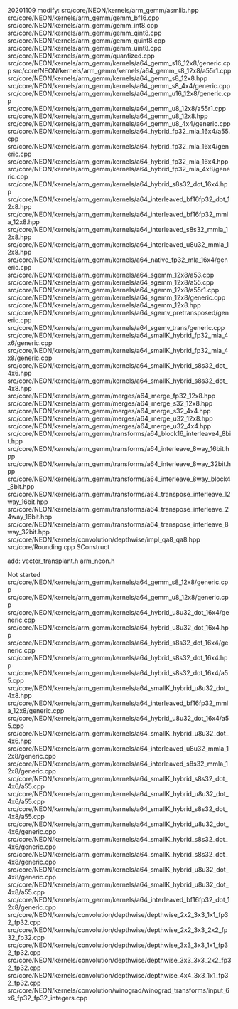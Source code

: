 20201109
modify:
src/core/NEON/kernels/arm_gemm/asmlib.hpp
src/core/NEON/kernels/arm_gemm/gemm_bf16.cpp
src/core/NEON/kernels/arm_gemm/gemm_int8.cpp
src/core/NEON/kernels/arm_gemm/gemm_qint8.cpp
src/core/NEON/kernels/arm_gemm/gemm_quint8.cpp
src/core/NEON/kernels/arm_gemm/gemm_uint8.cpp
src/core/NEON/kernels/arm_gemm/quantized.cpp
src/core/NEON/kernels/arm_gemm/kernels/a64_gemm_s16_12x8/generic.cpp
src/core/NEON/kernels/arm_gemm/kernels/a64_gemm_s8_12x8/a55r1.cpp
src/core/NEON/kernels/arm_gemm/kernels/a64_gemm_s8_12x8.hpp
src/core/NEON/kernels/arm_gemm/kernels/a64_gemm_s8_4x4/generic.cpp
src/core/NEON/kernels/arm_gemm/kernels/a64_gemm_u16_12x8/generic.cpp
src/core/NEON/kernels/arm_gemm/kernels/a64_gemm_u8_12x8/a55r1.cpp
src/core/NEON/kernels/arm_gemm/kernels/a64_gemm_u8_12x8.hpp
src/core/NEON/kernels/arm_gemm/kernels/a64_gemm_u8_4x4/generic.cpp
src/core/NEON/kernels/arm_gemm/kernels/a64_hybrid_fp32_mla_16x4/a55.cpp
src/core/NEON/kernels/arm_gemm/kernels/a64_hybrid_fp32_mla_16x4/generic.cpp
src/core/NEON/kernels/arm_gemm/kernels/a64_hybrid_fp32_mla_16x4.hpp
src/core/NEON/kernels/arm_gemm/kernels/a64_hybrid_fp32_mla_4x8/generic.cpp
src/core/NEON/kernels/arm_gemm/kernels/a64_hybrid_s8s32_dot_16x4.hpp
src/core/NEON/kernels/arm_gemm/kernels/a64_interleaved_bf16fp32_dot_12x8.hpp
src/core/NEON/kernels/arm_gemm/kernels/a64_interleaved_bf16fp32_mmla_12x8.hpp
src/core/NEON/kernels/arm_gemm/kernels/a64_interleaved_s8s32_mmla_12x8.hpp
src/core/NEON/kernels/arm_gemm/kernels/a64_interleaved_u8u32_mmla_12x8.hpp
src/core/NEON/kernels/arm_gemm/kernels/a64_native_fp32_mla_16x4/generic.cpp
src/core/NEON/kernels/arm_gemm/kernels/a64_sgemm_12x8/a53.cpp
src/core/NEON/kernels/arm_gemm/kernels/a64_sgemm_12x8/a55.cpp
src/core/NEON/kernels/arm_gemm/kernels/a64_sgemm_12x8/a55r1.cpp
src/core/NEON/kernels/arm_gemm/kernels/a64_sgemm_12x8/generic.cpp
src/core/NEON/kernels/arm_gemm/kernels/a64_sgemm_12x8.hpp
src/core/NEON/kernels/arm_gemm/kernels/a64_sgemv_pretransposed/generic.cpp
src/core/NEON/kernels/arm_gemm/kernels/a64_sgemv_trans/generic.cpp
src/core/NEON/kernels/arm_gemm/kernels/a64_smallK_hybrid_fp32_mla_4x6/generic.cpp
src/core/NEON/kernels/arm_gemm/kernels/a64_smallK_hybrid_fp32_mla_4x8/generic.cpp
src/core/NEON/kernels/arm_gemm/kernels/a64_smallK_hybrid_s8s32_dot_4x6.hpp
src/core/NEON/kernels/arm_gemm/kernels/a64_smallK_hybrid_s8s32_dot_4x8.hpp
src/core/NEON/kernels/arm_gemm/merges/a64_merge_fp32_12x8.hpp
src/core/NEON/kernels/arm_gemm/merges/a64_merge_s32_12x8.hpp
src/core/NEON/kernels/arm_gemm/merges/a64_merge_s32_4x4.hpp
src/core/NEON/kernels/arm_gemm/merges/a64_merge_u32_12x8.hpp
src/core/NEON/kernels/arm_gemm/merges/a64_merge_u32_4x4.hpp
src/core/NEON/kernels/arm_gemm/transforms/a64_block16_interleave4_8bit.hpp
src/core/NEON/kernels/arm_gemm/transforms/a64_interleave_8way_16bit.hpp
src/core/NEON/kernels/arm_gemm/transforms/a64_interleave_8way_32bit.hpp
src/core/NEON/kernels/arm_gemm/transforms/a64_interleave_8way_block4_8bit.hpp
src/core/NEON/kernels/arm_gemm/transforms/a64_transpose_interleave_12way_16bit.hpp
src/core/NEON/kernels/arm_gemm/transforms/a64_transpose_interleave_24way_16bit.hpp
src/core/NEON/kernels/arm_gemm/transforms/a64_transpose_interleave_8way_32bit.hpp
src/core/NEON/kernels/convolution/depthwise/impl_qa8_qa8.hpp
src/core/Rounding.cpp
SConstruct

add:
vector_transplant.h
arm_neon.h


Not started
src/core/NEON/kernels/arm_gemm/kernels/a64_gemm_s8_12x8/generic.cpp
src/core/NEON/kernels/arm_gemm/kernels/a64_gemm_u8_12x8/generic.cpp
src/core/NEON/kernels/arm_gemm/kernels/a64_hybrid_u8u32_dot_16x4/generic.cpp
src/core/NEON/kernels/arm_gemm/kernels/a64_hybrid_u8u32_dot_16x4.hpp
src/core/NEON/kernels/arm_gemm/kernels/a64_hybrid_s8s32_dot_16x4/generic.cpp
src/core/NEON/kernels/arm_gemm/kernels/a64_hybrid_s8s32_dot_16x4.hpp
src/core/NEON/kernels/arm_gemm/kernels/a64_hybrid_s8s32_dot_16x4/a55.cpp
src/core/NEON/kernels/arm_gemm/kernels/a64_smallK_hybrid_u8u32_dot_4x8.hpp
src/core/NEON/kernels/arm_gemm/kernels/a64_interleaved_bf16fp32_mmla_12x8/generic.cpp
src/core/NEON/kernels/arm_gemm/kernels/a64_hybrid_u8u32_dot_16x4/a55.cpp
src/core/NEON/kernels/arm_gemm/kernels/a64_smallK_hybrid_u8u32_dot_4x6.hpp
src/core/NEON/kernels/arm_gemm/kernels/a64_interleaved_u8u32_mmla_12x8/generic.cpp
src/core/NEON/kernels/arm_gemm/kernels/a64_interleaved_s8s32_mmla_12x8/generic.cpp
src/core/NEON/kernels/arm_gemm/kernels/a64_smallK_hybrid_s8s32_dot_4x6/a55.cpp
src/core/NEON/kernels/arm_gemm/kernels/a64_smallK_hybrid_u8u32_dot_4x6/a55.cpp
src/core/NEON/kernels/arm_gemm/kernels/a64_smallK_hybrid_s8s32_dot_4x8/a55.cpp
src/core/NEON/kernels/arm_gemm/kernels/a64_smallK_hybrid_u8u32_dot_4x6/generic.cpp
src/core/NEON/kernels/arm_gemm/kernels/a64_smallK_hybrid_s8s32_dot_4x6/generic.cpp
src/core/NEON/kernels/arm_gemm/kernels/a64_smallK_hybrid_s8s32_dot_4x8/generic.cpp
src/core/NEON/kernels/arm_gemm/kernels/a64_smallK_hybrid_u8u32_dot_4x8/generic.cpp
src/core/NEON/kernels/arm_gemm/kernels/a64_smallK_hybrid_u8u32_dot_4x8/a55.cpp
src/core/NEON/kernels/arm_gemm/kernels/a64_interleaved_bf16fp32_dot_12x8/generic.cpp
src/core/NEON/kernels/convolution/depthwise/depthwise_2x2_3x3_1x1_fp32_fp32.cpp
src/core/NEON/kernels/convolution/depthwise/depthwise_2x2_3x3_2x2_fp32_fp32.cpp
src/core/NEON/kernels/convolution/depthwise/depthwise_3x3_3x3_1x1_fp32_fp32.cpp
src/core/NEON/kernels/convolution/depthwise/depthwise_3x3_3x3_2x2_fp32_fp32.cpp
src/core/NEON/kernels/convolution/depthwise/depthwise_4x4_3x3_1x1_fp32_fp32.cpp
src/core/NEON/kernels/convolution/winograd/winograd_transforms/input_6x6_fp32_fp32_integers.cpp

